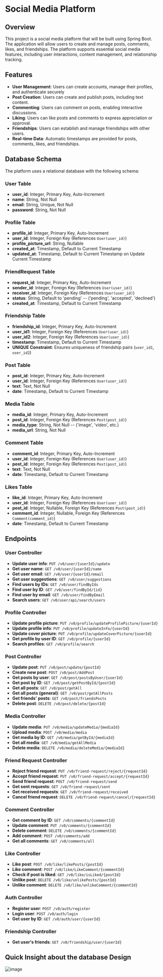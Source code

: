 # Social Media Platform

## Overview

This project is a social media platform that will be built using Spring Boot. The application will allow users to create and manage posts, comments, likes, and friendships. The platform supports essential social media features, including user interactions, content management, and relationship tracking.

## Features

- **User Management**: Users can create accounts, manage their profiles, and authenticate securely
- **Post Creation**: Users can create and publish posts, including text content.
- **Commenting**: Users can comment on posts, enabling interactive discussions.
- **Liking**: Users can like posts and comments to express appreciation or approval.
- **Friendships**: Users can establish and manage friendships with other users.
- **Real-time Data**: Automatic timestamps are provided for posts, comments, likes, and friendships.

## Database Schema

The platform uses a relational database with the following schema:

### User Table

- **user_id**: Integer, Primary Key, Auto-Increment
- **name**: String, Not Null
- **email**: String, Unique, Not Null
- **password**: String, Not Null

### Profile Table

- **profile_id**: Integer, Primary Key, Auto-Increment
- **user_id**: Integer, Foreign Key (References `User(user_id)`)
- **profile_picture_url**: String, Nullable
- **created_at**: Timestamp, Default to Current Timestamp
- **updated_at**: Timestamp, Default to Current Timestamp on Update Current Timestamp

### FriendRequest Table

- **request_id**: Integer, Primary Key, Auto-Increment
- **sender_id**: Integer, Foreign Key (References `User(user_id)`)
- **receiver_id**: Integer, Foreign Key (References `User(user_id)`)
- **status**: String, Default to 'pending' -- ('pending', 'accepted', 'declined')
- **created_at**: Timestamp, Default to Current Timestamp

### Friendship Table

- **friendship_id**: Integer, Primary Key, Auto-Increment
- **user_id1**: Integer, Foreign Key (References `User(user_id)`)
- **user_id2**: Integer, Foreign Key (References `User(user_id)`)
- **timestamp**: Timestamp, Default to Current Timestamp
- **UNIQUE Constraint**: Ensures uniqueness of friendship pairs (`user_id1`, `user_id2`)

### Post Table

- **post_id**: Integer, Primary Key, Auto-Increment
- **user_id**: Integer, Foreign Key (References `User(user_id)`)
- **text**: Text, Not Null
- **date**: Timestamp, Default to Current Timestamp

### Media Table

- **media_id**: Integer, Primary Key, Auto-Increment
- **post_id**: Integer, Foreign Key (References `Post(post_id)`)
- **media_type**: String, Not Null -- ('image', 'video', etc.)
- **media_url**: String, Not Null

### Comment Table

- **comment_id**: Integer, Primary Key, Auto-Increment
- **user_id**: Integer, Foreign Key (References `User(user_id)`)
- **post_id**: Integer, Foreign Key (References `Post(post_id)`)
- **text**: Text, Not Null
- **date**: Timestamp, Default to Current Timestamp

### Likes Table

- **like_id**: Integer, Primary Key, Auto-Increment
- **user_id**: Integer, Foreign Key (References `User(user_id)`)
- **post_id**: Integer, Nullable, Foreign Key (References `Post(post_id)`)
- **comment_id**: Integer, Nullable, Foreign Key (References `Comment(comment_id)`)
- **date**: Timestamp, Default to Current Timestamp



## Endpoints

### User Controller

- **Update user info**: `PUT /v0/user/{userId}/update`
- **Get user name**: `GET /v0/user/{userId}/name`
- **Get user email**: `GET /v0/user/{userId}/email`
- **Get user suggestions**: `GET /v0/user/suggestions`
- **Find users by IDs**: `GET /v0/user/findByIds`
- **Find user by ID**: `GET /v0/user/findById/{id}`
- **Find user by email**: `GET /v0/user/findByEmail`
- **Search users**: `GET /v0/user/api/search/users`

### Profile Controller

- **Update profile picture**: `PUT /v0/profile/updateProfilePicture/{userId}`
- **Update profile info**: `PUT /v0/profile/updateInfo/{userId}`
- **Update cover picture**: `PUT /v0/profile/updateCoverPicture/{userId}`
- **Get profile by user ID**: `GET /v0/profile/{userId}`
- **Search profiles**: `GET /v0/profile/search`

### Post Controller

- **Update post**: `PUT /v0/post/update/{postId}`
- **Create new post**: `POST /v0/post/AddPost`
- **Get posts by user**: `GET /v0/post/postsByUser/{userId}`
- **Get post by ID**: `GET /v0/post/getPostById/{postId}`
- **Get all posts**: `GET /v0/post/getAll`
- **Get all posts (general)**: `GET /v0/post/getAllPosts`
- **Get friends' posts**: `GET /v0/post/friendsPosts`
- **Delete post**: `DELETE /v0/post/delete/{postId}`

### Media Controller

- **Update media**: `PUT /v0/media/updateMedia/{mediaId}`
- **Upload media**: `POST /v0/media/media`
- **Get media by ID**: `GET /v0/media/getById/{mediaId}`
- **Get all media**: `GET /v0/media/getAllMedia`
- **Delete media**: `DELETE /v0/media/deleteMedia/{mediaId}`

### Friend Request Controller

- **Reject friend request**: `PUT /v0/friend-request/reject/{requestId}`
- **Accept friend request**: `PUT /v0/friend-request/accept/{requestId}`
- **Send friend request**: `POST /v0/friend-request/send`
- **Get sent requests**: `GET /v0/friend-request/sent`
- **Get received requests**: `GET /v0/friend-request/received`
- **Cancel friend request**: `DELETE /v0/friend-request/cancel/{requestId}`

### Comment Controller

- **Get comment by ID**: `GET /v0/comments/{commentId}`
- **Update comment**: `PUT /v0/comments/{commentId}`
- **Delete comment**: `DELETE /v0/comments/{commentId}`
- **Add comment**: `POST /v0/comments/add`
- **Get all comments**: `GET /v0/comments/all`

### Like Controller

- **Like post**: `POST /v0/like/likePosts/{postId}`
- **Like comment**: `POST /v0/like/LikeComment/{commentId}`
- **Check if post is liked**: `GET /v0/like/isLiked/{postId}`
- **Unlike post**: `DELETE /v0/like/unlikePosts/{postId}`
- **Unlike comment**: `DELETE /v0/like/unlikeComment/{commentId}`

### Auth Controller

- **Register user**: `POST /v0/auth/register`
- **Login user**: `POST /v0/auth/login`
- **Get user by ID**: `GET /v0/auth/user/{userId}`

### Friendship Controller

- **Get user's friends**: `GET /v0/friendship/user/{userId}`


## Quick Insight about the database Design

![image](https://github.com/user-attachments/assets/f47e1927-49b6-4d76-9d3d-9dec71627413)


